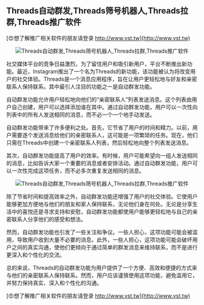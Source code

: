 ## **Threads自动群发,Threads筛号机器人,Threads拉群,Threads推广软件**

[😍想了解推广相关软件的朋友请登录 http://www.vst.tw](http://www.vst.tw)

 <center><img src="https://vst.tw/MP4/tuiguang/png/0.png" alt="Threads自动群发,Threads筛号机器人,Threads拉群,Threads推广软件"></center>

社交媒体平台的竞争日益激烈，为了留住用户和吸引新用户，平台不断推出新功能。最近，Instagram推出了一个名为Threads的新功能，该功能被认为将改变用户的社交体验。Threads是一个消息应用程序，旨在让用户更轻松地与好友和亲密联系人保持联系。其中最引人注目的功能之一是自动群发功能。

自动群发功能允许用户轻松地向他们的“亲密联系人”列表发送消息。这个列表由用户自己创建，用户可以选择添加谁在其中。通过自动群发功能，用户可以一次性向列表中的所有人发送相同的消息，而不必一个一个地手动发送。

自动群发功能带来了许多便利之处。首先，它节省了用户的时间和精力。以前，用户需要逐个发送消息给他们的亲密联系人，这可能是一项繁琐的任务。现在，他们只需在Threads中创建一个亲密联系人列表，然后轻松地向整个列表发送消息。

其次，自动群发功能提高了用户的效率。有时候，用户可能希望向一组人发送相同的消息，比如告诉大家一个重要的消息或者安排活动。通过自动群发功能，用户可以一次性完成这项任务，而不必多次重复发送相同的消息。

 <center><img src="https://vst.tw/MP4/tuiguang/png/1.png" alt="Threads自动群发,Threads筛号机器人,Threads拉群,Threads推广软件"></center>

除了节省时间和提高效率之外，自动群发功能还增强了用户的社交体验。它使用户能够更加方便地与他们的朋友和家人保持联系，无论他们身在何处。无论是分享生活中的喜悦还是寻求支持和安慰，自动群发功能都使用户能够更轻松地与自己的亲密联系人分享他们的感受和想法。

然而，自动群发功能也引发了一些关注和争议。一些人担心，这项功能可能会被滥用，导致用户收到大量不必要的消息。此外，一些人担心，这项功能可能会破坏用户之间的真实沟通，使他们更倾向于通过简单的群发消息来维持联系，而不是进行更深入和个性化的交流。

总的来说，Threads的自动群发功能为用户提供了一个方便、高效和便捷的方式来与他们的亲密联系人保持联系。然而，用户应该谨慎使用这项功能，避免滥用它，并努力保持真实、深入和个性化的沟通。

[😍想了解推广相关软件的朋友请登录 http://www.vst.tw](http://www.vst.tw)



